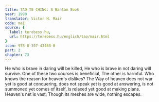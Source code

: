 ```yaml
---
title: TAO TE CHING: A Bantam Book
year: 1990
translator: Victor H. Mair
code: mai
source: {
  label: terebess.hu,
  url: https://terebess.hu/english/tao/mair.html
}
isbn: 978-0-307-43463-0
part: 2
chapter: 73
---
```

He who is brave in daring will be killed,
He who is brave in not daring will survive.
One of these two courses is beneficial,
The other is harmful.
Who knows the reason for heaven's dislikes?
The Way of heaven
does not war yet is good at conquering,
does not speak yet is good at answering,
is not summoned yet comes of itself,
is relaxed yet good at making plans.
Heaven's net is vast;
Though its meshes are wide, nothing escapes.